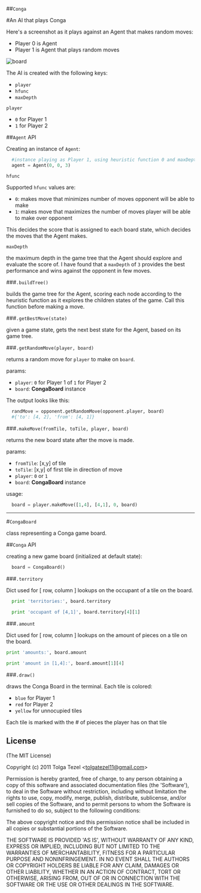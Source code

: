 ##`Conga`

#An AI that plays Conga

Here's a screenshot as it plays against an Agent that makes random moves:

* Player 0 is Agent
* Player 1 is Agent that plays random moves

![board](http://dl.dropbox.com/u/32773572/conga-bottom0.png)

The AI is created with the following keys:
  * `player`
  * `hfunc`
  * `maxDepth`

`player`

* `0` for Player 1
* `1` for Player 2

##`Agent` API

Creating an instance of `Agent`:

```python
  #instance playing as Player 1, using heuristic function 0 and maxDepth of 3
  agent = Agent(0, 0, 3)
```

`hfunc`

Supported `hfunc` values are:

* `0`: makes move that minimizes number of moves opponent will be able to make
* `1`: makes move that maximizes the number of moves player will be able to make over opponent

This decides the score that is assigned to each board state, which decides the moves that the Agent makes.

`maxDepth`

the maximum depth in the game tree that the Agent should explore and evaluate the score of.
I have found that a `maxDepth` of `3` provides the best performance and wins against the opponent in few moves.

###`.buildTree()`

builds the game tree for the Agent, scoring each node according to the heuristic function as it explores the children states of the game.
Call this function before making a move.

###`.getBestMove(state)`

given a game state, gets the next best state for the Agent, based on its game tree.

###`.getRandomMove(player, board)`

returns a random move for `player` to make on `board`.

params:

* `player`: `0` for Player 1 of `1` for Player 2
* `board`: **CongaBoard** instance

The output looks like this:
```python
  randMove = opponent.getRandomMove(opponent.player, board)
  #{'to': [4, 2], 'from': [4, 1]}
```

###`.makeMove(fromTile, toTile, player, board)`

returns the new board state after the move is made.

params:

* `fromTile`: [x,y] of tile
* `toTile`: [x,y] of first tile in direction of move
* `player`: `0` or `1`
* `board`: **CongaBoard** instance

usage:
```python
  board = player.makeMove([1,4], [4,1], 0, board)
```

-------

#`CongaBoard`

class representing a Conga game board.

##`Conga` API
  
  creating a new game board (initialized at default state):

  ```python
    board = CongaBoard()
  ```

###`.territory`

Dict used for [ row, column ] lookups on the occupant of a tile on the board.

```python
  print 'territories:', board.territory

  print 'occupant of [4,1]', board.territory[4][1]
```

###`.amount`

Dict used for [ row, column ] lookups on the amount of pieces on a tile on the board.

```python
print 'amounts:', board.amount

print 'amount in [1,4]:', board.amount[1][4]
```

###`.draw()`

draws the Conga Board in the terminal. Each tile is colored:

* `blue` for Player 1
* `red` for Player 2
* `yellow` for unnocupied tiles

Each tile is marked with the # of pieces the player has on that tile

## License 

(The MIT License)

Copyright (c) 2011 Tolga Tezel &lt;tolgatezel11@gmail.com&gt;

Permission is hereby granted, free of charge, to any person obtaining
a copy of this software and associated documentation files (the
'Software'), to deal in the Software without restriction, including
without limitation the rights to use, copy, modify, merge, publish,
distribute, sublicense, and/or sell copies of the Software, and to
permit persons to whom the Software is furnished to do so, subject to
the following conditions:

The above copyright notice and this permission notice shall be
included in all copies or substantial portions of the Software.

THE SOFTWARE IS PROVIDED 'AS IS', WITHOUT WARRANTY OF ANY KIND,
EXPRESS OR IMPLIED, INCLUDING BUT NOT LIMITED TO THE WARRANTIES OF
MERCHANTABILITY, FITNESS FOR A PARTICULAR PURPOSE AND NONINFRINGEMENT.
IN NO EVENT SHALL THE AUTHORS OR COPYRIGHT HOLDERS BE LIABLE FOR ANY
CLAIM, DAMAGES OR OTHER LIABILITY, WHETHER IN AN ACTION OF CONTRACT,
TORT OR OTHERWISE, ARISING FROM, OUT OF OR IN CONNECTION WITH THE
SOFTWARE OR THE USE OR OTHER DEALINGS IN THE SOFTWARE.